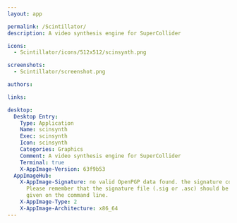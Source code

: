 ```yaml
---
layout: app

permalink: /Scintillator/
description: A video synthesis engine for SuperCollider

icons:
  - Scintillator/icons/512x512/scinsynth.png

screenshots:
  - Scintillator/screenshot.png

authors:

links:

desktop:
  Desktop Entry:
    Type: Application
    Name: scinsynth
    Exec: scinsynth
    Icon: scinsynth
    Categories: Graphics
    Comment: A video synthesis engine for SuperCollider
    Terminal: true
    X-AppImage-Version: 63f9b53
  AppImageHub:
    X-AppImage-Signature: no valid OpenPGP data found. the signature could not be verified.
      Please remember that the signature file (.sig or .asc) should be the first file
      given on the command line.
    X-AppImage-Type: 2
    X-AppImage-Architecture: x86_64
---
```

